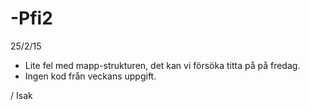 # -Pfi2
25/2/15
- Lite fel med mapp-strukturen, det kan vi försöka titta på på fredag.
- Ingen kod från veckans uppgift.

/ Isak


